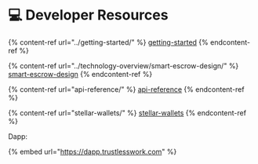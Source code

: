# 💻 Developer Resources

{% content-ref url="../getting-started/" %}
[getting-started](../getting-started/)
{% endcontent-ref %}

{% content-ref url="../technology-overview/smart-escrow-design/" %}
[smart-escrow-design](../technology-overview/smart-escrow-design/)
{% endcontent-ref %}

{% content-ref url="api-reference/" %}
[api-reference](api-reference/)
{% endcontent-ref %}

{% content-ref url="stellar-wallets/" %}
[stellar-wallets](stellar-wallets/)
{% endcontent-ref %}



Dapp:

{% embed url="https://dapp.trustlesswork.com" %}
